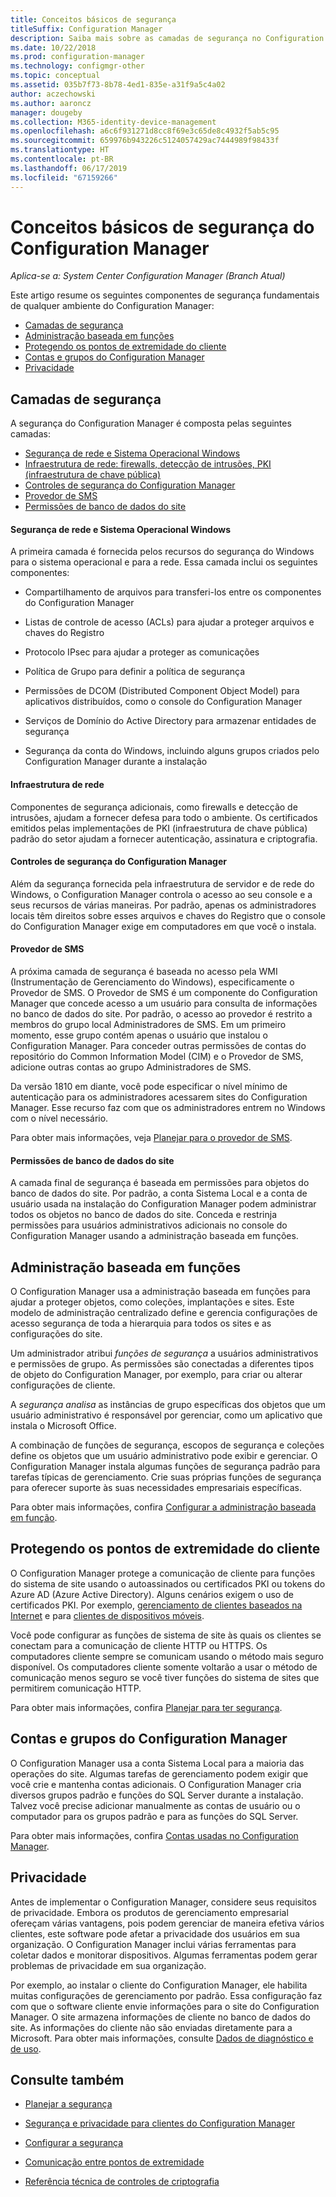 ```yaml
---
title: Conceitos básicos de segurança
titleSuffix: Configuration Manager
description: Saiba mais sobre as camadas de segurança no Configuration Manager.
ms.date: 10/22/2018
ms.prod: configuration-manager
ms.technology: configmgr-other
ms.topic: conceptual
ms.assetid: 035b7f73-8b78-4ed1-835e-a31f9a5c4a02
author: aczechowski
ms.author: aaroncz
manager: dougeby
ms.collection: M365-identity-device-management
ms.openlocfilehash: a6c6f931271d8cc8f69e3c65de8c4932f5ab5c95
ms.sourcegitcommit: 659976b943226c5124057429ac7444989f98433f
ms.translationtype: HT
ms.contentlocale: pt-BR
ms.lasthandoff: 06/17/2019
ms.locfileid: "67159266"
---
```

# <a name="fundamentals-of-security-for-configuration-manager"></a>Conceitos básicos de segurança do Configuration Manager

*Aplica-se a: System Center Configuration Manager (Branch Atual)*

Este artigo resume os seguintes componentes de segurança fundamentais de qualquer ambiente do Configuration Manager:
- [Camadas de segurança](#bkmk_layers)
- [Administração baseada em funções](#bkmk_rba)
- [Protegendo os pontos de extremidade do cliente](#bkmk_endpoints)
- [Contas e grupos do Configuration Manager](#bkmk_accounts)
- [Privacidade](#bkmk_privacy)

## <a name="bkmk_layers"></a> Camadas de segurança

A segurança do Configuration Manager é composta pelas seguintes camadas: 
- [Segurança de rede e Sistema Operacional Windows](#bkmk_layer-windows)
- [Infraestrutura de rede: firewalls, detecção de intrusões, PKI (infraestrutura de chave pública)](#bkmk_layer-network)
- [Controles de segurança do Configuration Manager](#bkmk_layer-cm)
- [Provedor de SMS](#bkmk_layer-provider)
- [Permissões de banco de dados do site](#bkmk_layer-db)

#### <a name="bkmk_layer-windows"></a> Segurança de rede e Sistema Operacional Windows
A primeira camada é fornecida pelos recursos do segurança do Windows para o sistema operacional e para a rede. Essa camada inclui os seguintes componentes:  

-   Compartilhamento de arquivos para transferi-los entre os componentes do Configuration Manager  

-   Listas de controle de acesso (ACLs) para ajudar a proteger arquivos e chaves do Registro  

-   Protocolo IPsec para ajudar a proteger as comunicações  

-   Política de Grupo para definir a política de segurança  

-   Permissões de DCOM (Distributed Component Object Model) para aplicativos distribuídos, como o console do Configuration Manager  

-   Serviços de Domínio do Active Directory para armazenar entidades de segurança  

-   Segurança da conta do Windows, incluindo alguns grupos criados pelo Configuration Manager durante a instalação  

#### <a name="bkmk_layer-network"></a> Infraestrutura de rede

Componentes de segurança adicionais, como firewalls e detecção de intrusões, ajudam a fornecer defesa para todo o ambiente. Os certificados emitidos pelas implementações de PKI (infraestrutura de chave pública) padrão do setor ajudam a fornecer autenticação, assinatura e criptografia.  

#### <a name="bkmk_layer-cm"></a> Controles de segurança do Configuration Manager

Além da segurança fornecida pela infraestrutura de servidor e de rede do Windows, o Configuration Manager controla o acesso ao seu console e a seus recursos de várias maneiras. Por padrão, apenas os administradores locais têm direitos sobre esses arquivos e chaves do Registro que o console do Configuration Manager exige em computadores em que você o instala.  

#### <a name="bkmk_layer-provider"></a> Provedor de SMS

A próxima camada de segurança é baseada no acesso pela WMI (Instrumentação de Gerenciamento do Windows), especificamente o Provedor de SMS. O Provedor de SMS é um componente do Configuration Manager que concede acesso a um usuário para consulta de informações no banco de dados do site. Por padrão, o acesso ao provedor é restrito a membros do grupo local Administradores de SMS. Em um primeiro momento, esse grupo contém apenas o usuário que instalou o Configuration Manager. Para conceder outras permissões de contas do repositório do Common Information Model (CIM) e o Provedor de SMS, adicione outras contas ao grupo Administradores de SMS.  

Da versão 1810 em diante, você pode especificar o nível mínimo de autenticação para os administradores acessarem sites do Configuration Manager. Esse recurso faz com que os administradores entrem no Windows com o nível necessário. <!--1357013-->  

Para obter mais informações, veja [Planejar para o provedor de SMS](/sccm/core/plan-design/hierarchy/plan-for-the-sms-provider).

#### <a name="bkmk_layer-db"></a> Permissões de banco de dados do site

A camada final de segurança é baseada em permissões para objetos do banco de dados do site. Por padrão, a conta Sistema Local e a conta de usuário usada na instalação do Configuration Manager podem administrar todos os objetos no banco de dados do site. Conceda e restrinja permissões para usuários administrativos adicionais no console do Configuration Manager usando a administração baseada em funções.  



## <a name="bkmk_rba"></a> Administração baseada em funções  

 O Configuration Manager usa a administração baseada em funções para ajudar a proteger objetos, como coleções, implantações e sites. Este modelo de administração centralizado define e gerencia configurações de acesso segurança de toda a hierarquia para todos os sites e as configurações do site. 

 Um administrador atribui *funções de segurança* a usuários administrativos e permissões de grupo. As permissões são conectadas a diferentes tipos de objeto do Configuration Manager, por exemplo, para criar ou alterar configurações de cliente. 

 A *segurança analisa* as instâncias de grupo específicas dos objetos que um usuário administrativo é responsável por gerenciar, como um aplicativo que instala o Microsoft Office. 

 A combinação de funções de segurança, escopos de segurança e coleções define os objetos que um usuário administrativo pode exibir e gerenciar. O Configuration Manager instala algumas funções de segurança padrão para tarefas típicas de gerenciamento. Crie suas próprias funções de segurança para oferecer suporte às suas necessidades empresariais específicas.  

 Para obter mais informações, confira [Configurar a administração baseada em função](/sccm/core/servers/deploy/configure/configure-role-based-administration).  



## <a name="bkmk_endpoints"></a> Protegendo os pontos de extremidade do cliente  

 O Configuration Manager protege a comunicação de cliente para funções do sistema de site usando o autoassinados ou certificados PKI ou tokens do Azure AD (Azure Active Directory). Alguns cenários exigem o uso de certificados PKI. Por exemplo, [gerenciamento de clientes baseados na Internet](/sccm/core/clients/manage/plan-internet-based-client-management) e para [clientes de dispositivos móveis](/sccm/mdm/plan-design/plan-on-premises-mdm).  

 Você pode configurar as funções de sistema de site às quais os clientes se conectam para a comunicação de cliente HTTP ou HTTPS. Os computadores cliente sempre se comunicam usando o método mais seguro disponível. Os computadores cliente somente voltarão a usar o método de comunicação menos seguro se você tiver funções do sistema de sites que permitirem comunicação HTTP.  

 Para obter mais informações, confira [Planejar para ter segurança](/sccm/core/plan-design/security/plan-for-security).



## <a name="bkmk_accounts"></a> Contas e grupos do Configuration Manager  

 O Configuration Manager usa a conta Sistema Local para a maioria das operações do site. Algumas tarefas de gerenciamento podem exigir que você crie e mantenha contas adicionais. O Configuration Manager cria diversos grupos padrão e funções do SQL Server durante a instalação. Talvez você precise adicionar manualmente as contas de usuário ou o computador para os grupos padrão e para as funções do SQL Server.  

 Para obter mais informações, confira [Contas usadas no Configuration Manager](/sccm/core/plan-design/hierarchy/accounts).  



## <a name="bkmk_privacy"></a> Privacidade  

 Antes de implementar o Configuration Manager, considere seus requisitos de privacidade. Embora os produtos de gerenciamento empresarial ofereçam várias vantagens, pois podem gerenciar de maneira efetiva vários clientes, este software pode afetar a privacidade dos usuários em sua organização. O Configuration Manager inclui várias ferramentas para coletar dados e monitorar dispositivos. Algumas ferramentas podem gerar problemas de privacidade em sua organização.  

 Por exemplo, ao instalar o cliente do Configuration Manager, ele habilita muitas configurações de gerenciamento por padrão. Essa configuração faz com que o software cliente envie informações para o site do Configuration Manager. O site armazena informações de cliente no banco de dados do site. As informações do cliente não são enviadas diretamente para a Microsoft. Para obter mais informações, consulte [Dados de diagnóstico e de uso](/sccm/core/plan-design/diagnostics/diagnostics-and-usage-data).



## <a name="see-also"></a>Consulte também

- [Planejar a segurança](/sccm/core/plan-design/security/plan-for-security)  

- [Segurança e privacidade para clientes do Configuration Manager](/sccm/core/clients/deploy/plan/security-and-privacy-for-clients)  

- [Configurar a segurança](/sccm/core/plan-design/security/configure-security)   

- [Comunicação entre pontos de extremidade](/sccm/core/plan-design/hierarchy/communications-between-endpoints)  

- [Referência técnica de controles de criptografia](/sccm/core/plan-design/security/cryptographic-controls-technical-reference)  
